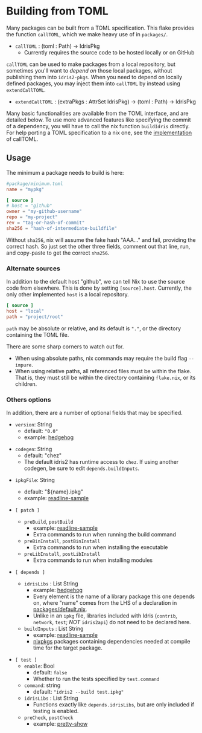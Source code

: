 
# Building from TOML

Many packages can be built from a TOML specification. This flake provides the function `callTOML`, which we make heavy use of in `packages/`.
 - `callTOML` : (toml : Path) -> IdrisPkg
    - Currently requires the source code to be hosted locally or on GitHub

`callTOML` can be used to make packages from a local repository, but sometimes you'll want to *depend on* those local packages, without publishing them into `idris2-pkgs`.
When you need to depend on locally defined packages, you may inject them into `callTOML` by instead using `extendCallTOML`.

 - `extendCallTOML` : (extraPkgs : AttrSet IdrisPkg) -> (toml : Path) -> IdrisPkg

Many basic functionalities are available from the TOML interface, and are detailed below. To use more advanced features like specifying the commit of a dependency, you will have to call the nix function `buildIdris` directly. For help porting a TOML specification to a nix one, see the [implementation](../utils/callToml.nix) of callTOML.

## Usage

The minimum a package needs to build is here:

```toml
#package/minimum.toml
name = "mypkg"

[ source ]
# host = "github"
owner = "my-github-username"
repo = "my-project"
rev = "tag-or-hash-of-commit"
sha256 = "hash-of-intermediate-buildfile"
```

Without `sha256`, nix will assume the fake hash "AAA..." and fail, providing the correct hash.
So just set the other three fields, comment out that line, run, and copy-paste to get the correct `sha256`.

### Alternate sources

In addition to the default host "github", we can tell Nix to use the source code from elsewhere.
This is done by setting `[source].host`. Currently, the only other implemented `host` is a local repository.

```toml
[ source ]
host = "local"
path = "project/root"
```

`path` may be absolute or relative, and its default is `"."`, or the directory containing the TOML file.

There are some sharp corners to watch out for.
- When using absolute paths, nix commands may require the build flag `--impure`.
- When using relative paths, all referenced files must be within the flake. That is, they must still be within the directory containing `flake.nix`, or its children.

### Others options

In addition, there are a number of optional fields that may be specified.

* `version`: String
    - default: `"0.0"`
    - example: [hedgehog](../packages/hedgehog.toml)

- `codegen`: String
    - default: "chez"
    - The default idris2 has runtime access to `chez`. If using another codegen, be sure to edit `depends.buildInputs`.

* `ipkgFile`: String
    - default: "\${name}.ipkg"
    - example: [readline-sample](../packages/readline-sample.toml)

* `[ patch ]`
    - `preBuild`, `postBuild`
        - example: [readline-sample](../packages/readline-sample.toml)
        - Extra commands to run when running the build command
    - `preBinInstall`, `postBinInstall`
        - Extra commands to run when installing the executable
    - `preLibInstall`, `postLibInstall`
        - Extra commands to run when installing modules

* `[ depends ]`
    - `idrisLibs` : List String
        - example: [hedgehog](../packages/hedgehog.toml)
        - Every element is the name of a library package this one depends on, where "name" comes from the LHS of a declaration in [packages/default.nix](../packages/default.nix).
       - Unlike in an `ipkg` file, libraries included with Idris (`contrib`, `network`, `test`; *NOT* `idris2api`) do not need to be declared here.
    - `buildInputs` : List String
        - example: [readline-sample](../packages/readline-sample.toml)
        - [nixpkgs](https://search.nixos.org/packages) packages containing dependencies needed at compile time for the target package.

- `[ test ]`
    - `enable`: Bool
        - default: `false`
        - Whether to run the tests specified by `test.command`
    - `command`: string
        - default: `"idris2 --build test.ipkg"`
    - `idrisLibs` : List String
        - Functions exactly like `depends.idrisLibs`, but are only included if testing is enabled.
    - `preCheck`, `postCheck`
        - example: [pretty-show](../packages/pretty-show.toml)
